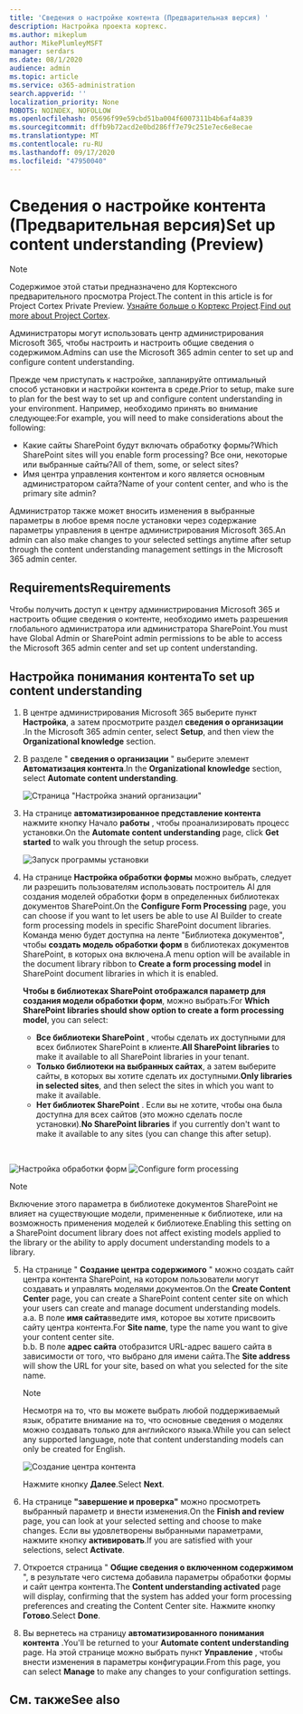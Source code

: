 ```yaml
---
title: 'Сведения о настройке контента (Предварительная версия) '
description: Настройка проекта кортекс.
ms.author: mikeplum
author: MikePlumleyMSFT
manager: serdars
ms.date: 08/1/2020
audience: admin
ms.topic: article
ms.service: o365-administration
search.appverid: ''
localization_priority: None
ROBOTS: NOINDEX, NOFOLLOW
ms.openlocfilehash: 05696f99e59cbd51ba004f6007311b4b6af4a839
ms.sourcegitcommit: dffb9b72acd2e0bd286ff7e79c251e7ec6e8ecae
ms.translationtype: MT
ms.contentlocale: ru-RU
ms.lasthandoff: 09/17/2020
ms.locfileid: "47950040"
---
```

# <a name="set-up-content-understanding-preview"></a><span data-ttu-id="ad59e-103">Сведения о настройке контента (Предварительная версия)</span><span class="sxs-lookup"><span data-stu-id="ad59e-103">Set up content understanding (Preview)</span></span>

> [!Note] 
> <span data-ttu-id="ad59e-104">Содержимое этой статьи предназначено для Кортексного предварительного просмотра Project.</span><span class="sxs-lookup"><span data-stu-id="ad59e-104">The content in this article is for Project Cortex Private Preview.</span></span> <span data-ttu-id="ad59e-105">[Узнайте больше о Кортекс Project](https://aka.ms/projectcortex).</span><span class="sxs-lookup"><span data-stu-id="ad59e-105">[Find out more about Project Cortex](https://aka.ms/projectcortex).</span></span>

<span data-ttu-id="ad59e-106">Администраторы могут использовать центр администрирования Microsoft 365, чтобы настроить и настроить общие сведения о содержимом.</span><span class="sxs-lookup"><span data-stu-id="ad59e-106">Admins can use the Microsoft 365 admin center to set up and configure content understanding.</span></span> 

<span data-ttu-id="ad59e-107">Прежде чем приступать к настройке, запланируйте оптимальный способ установки и настройки контента в среде.</span><span class="sxs-lookup"><span data-stu-id="ad59e-107">Prior to setup, make sure to plan for the best way to set up and configure content understanding in your environment.</span></span> <span data-ttu-id="ad59e-108">Например, необходимо принять во внимание следующее:</span><span class="sxs-lookup"><span data-stu-id="ad59e-108">For example, you will need to make considerations about the following:</span></span>
- <span data-ttu-id="ad59e-109">Какие сайты SharePoint будут включать обработку формы?</span><span class="sxs-lookup"><span data-stu-id="ad59e-109">Which SharePoint sites will you enable form processing?</span></span> <span data-ttu-id="ad59e-110">Все они, некоторые или выбранные сайты?</span><span class="sxs-lookup"><span data-stu-id="ad59e-110">All of them, some, or select sites?</span></span>
- <span data-ttu-id="ad59e-111">Имя центра управления контентом и кого является основным администратором сайта?</span><span class="sxs-lookup"><span data-stu-id="ad59e-111">Name of your content center, and who is the primary site admin?</span></span>

<span data-ttu-id="ad59e-112">Администратор также может вносить изменения в выбранные параметры в любое время после установки через содержание параметры управления в центре администрирования Microsoft 365.</span><span class="sxs-lookup"><span data-stu-id="ad59e-112">An admin can also make changes to your selected settings anytime after setup through the content understanding management settings in the Microsoft 365 admin center.</span></span>


## <a name="requirements"></a><span data-ttu-id="ad59e-113">Requirements</span><span class="sxs-lookup"><span data-stu-id="ad59e-113">Requirements</span></span> 
<span data-ttu-id="ad59e-114">Чтобы получить доступ к центру администрирования Microsoft 365 и настроить общие сведения о контенте, необходимо иметь разрешения глобального администратора или администратора SharePoint.</span><span class="sxs-lookup"><span data-stu-id="ad59e-114">You must have Global Admin or SharePoint admin permissions to be able to access the Microsoft 365 admin center and set up content understanding.</span></span>


## <a name="to-set-up-content-understanding"></a><span data-ttu-id="ad59e-115">Настройка понимания контента</span><span class="sxs-lookup"><span data-stu-id="ad59e-115">To set up content understanding</span></span>

1. <span data-ttu-id="ad59e-116">В центре администрирования Microsoft 365 выберите пункт **Настройка**, а затем просмотрите раздел **сведения о организации** .</span><span class="sxs-lookup"><span data-stu-id="ad59e-116">In the Microsoft 365 admin center, select **Setup**, and then view the **Organizational knowledge** section.</span></span>
2. <span data-ttu-id="ad59e-117">В разделе " **сведения о организации** " выберите элемент **Автоматизация контента**.</span><span class="sxs-lookup"><span data-stu-id="ad59e-117">In the **Organizational knowledge** section, select **Automate content understanding**.</span></span><br/>

    ![Страница "Настройка знаний организации"](../media/content-understanding/admin-org-knowledge-options.png)</br>

3. <span data-ttu-id="ad59e-119">На странице **автоматизированное представление контента** нажмите кнопку Начало **работы** , чтобы проанализировать процесс установки.</span><span class="sxs-lookup"><span data-stu-id="ad59e-119">On the **Automate content understanding** page, click **Get started** to walk you through the setup process.</span></span><br/>

    ![Запуск программы установки](../media/content-understanding/admin-content-understanding-get-started.png)</br>


4. <span data-ttu-id="ad59e-121">На странице **Настройка обработки формы** можно выбрать, следует ли разрешить пользователям использовать построитель AI для создания моделей обработки форм в определенных библиотеках документов SharePoint.</span><span class="sxs-lookup"><span data-stu-id="ad59e-121">On the **Configure Form Processing** page, you can choose if you want to let users be able to use AI Builder to create form processing models in specific SharePoint document libraries.</span></span> <span data-ttu-id="ad59e-122">Команда меню будет доступна на ленте "Библиотека документов", чтобы **создать модель обработки форм** в библиотеках документов SharePoint, в которых она включена.</span><span class="sxs-lookup"><span data-stu-id="ad59e-122">A menu option will be available in the document library ribbon to **Create a form processing model** in SharePoint document libraries in which it is enabled.</span></span>
 
     <span data-ttu-id="ad59e-123">**Чтобы в библиотеках SharePoint отображался параметр для создания модели обработки форм**, можно выбрать:</span><span class="sxs-lookup"><span data-stu-id="ad59e-123">For **Which SharePoint libraries should show option to create a form processing model**, you can select:</span></span></br>
    - <span data-ttu-id="ad59e-124">**Все библиотеки SharePoint** , чтобы сделать их доступными для всех библиотек SharePoint в клиенте.</span><span class="sxs-lookup"><span data-stu-id="ad59e-124">**All SharePoint libraries** to make it available to all SharePoint libraries in your tenant.</span></span></br>
    - <span data-ttu-id="ad59e-125">**Только библиотеки на выбранных сайтах**, а затем выберите сайты, в которых вы хотите сделать их доступными.</span><span class="sxs-lookup"><span data-stu-id="ad59e-125">**Only libraries in selected sites**, and then select the sites in which you want to make it available.</span></span></br>
    - <span data-ttu-id="ad59e-126">**Нет библиотек SharePoint** . Если вы не хотите, чтобы она была доступна для всех сайтов (это можно сделать после установки).</span><span class="sxs-lookup"><span data-stu-id="ad59e-126">**No SharePoint libraries** if you currently don't want to make it available to any sites (you can change this after setup).</span></span>
</br>

   <span data-ttu-id="ad59e-127">![Настройка обработки форм](../media/content-understanding/admin-configforms.png)
</span><span class="sxs-lookup"><span data-stu-id="ad59e-127">![Configure form processing](../media/content-understanding/admin-configforms.png)
</span></span></br>

   > [!Note]
   > <span data-ttu-id="ad59e-128">Включение этого параметра в библиотеке документов SharePoint не влияет на существующие модели, примененные к библиотеке, или на возможность применения моделей к библиотеке.</span><span class="sxs-lookup"><span data-stu-id="ad59e-128">Enabling this setting on a SharePoint document library does not affect existing models applied to the library or the ability to apply document understanding models to a library.</span></span> 

    
5. <span data-ttu-id="ad59e-129">На странице " **Создание центра содержимого** " можно создать сайт центра контента SharePoint, на котором пользователи могут создавать и управлять моделями документов.</span><span class="sxs-lookup"><span data-stu-id="ad59e-129">On the **Create Content Center** page, you can create a SharePoint content center site on which your users can create and manage document understanding models.</span></span> </br>
    <span data-ttu-id="ad59e-130">а.</span><span class="sxs-lookup"><span data-stu-id="ad59e-130">a.</span></span> <span data-ttu-id="ad59e-131">В поле **имя сайта**введите имя, которое вы хотите присвоить сайту центра контента.</span><span class="sxs-lookup"><span data-stu-id="ad59e-131">For **Site name**, type the name you want to give your content center site.</span></span></br>
    <span data-ttu-id="ad59e-132">b.</span><span class="sxs-lookup"><span data-stu-id="ad59e-132">b.</span></span> <span data-ttu-id="ad59e-133">В поле **адрес сайта** отобразится URL-адрес вашего сайта в зависимости от того, что выбрано для имени сайта.</span><span class="sxs-lookup"><span data-stu-id="ad59e-133">The **Site address** will show the URL for your site, based on what you selected for the site name.</span></span></br>

    > [!Note] 
    > <span data-ttu-id="ad59e-134">Несмотря на то, что вы можете выбрать любой поддерживаемый язык, обратите внимание на то, что основные сведения о моделях можно создавать только для английского языка.</span><span class="sxs-lookup"><span data-stu-id="ad59e-134">While you can select any supported language, note that content understanding models can only be created for English.</span></span></br>

      ![Создание центра контента](../media/content-understanding/admin-cu-create-cc.png)</br>


    <span data-ttu-id="ad59e-136">Нажмите кнопку **Далее**.</span><span class="sxs-lookup"><span data-stu-id="ad59e-136">Select **Next**.</span></span>
6. <span data-ttu-id="ad59e-137">На странице **"завершение и проверка"** можно просмотреть выбранный параметр и внести изменения.</span><span class="sxs-lookup"><span data-stu-id="ad59e-137">On the **Finish and review** page, you can look at your selected setting and choose to make changes.</span></span> <span data-ttu-id="ad59e-138">Если вы удовлетворены выбранными параметрами, нажмите кнопку **активировать**.</span><span class="sxs-lookup"><span data-stu-id="ad59e-138">If you are satisfied with your selections, select **Activate**.</span></span>



7. <span data-ttu-id="ad59e-139">Откроется страница " **Общие сведения о включенном содержимом** ", в результате чего система добавила параметры обработки формы и сайт центра контента.</span><span class="sxs-lookup"><span data-stu-id="ad59e-139">The **Content understanding activated** page will display, confirming that the system has added your form processing preferences and creating the Content Center site.</span></span> <span data-ttu-id="ad59e-140">Нажмите кнопку **Готово**.</span><span class="sxs-lookup"><span data-stu-id="ad59e-140">Select **Done**.</span></span>

8. <span data-ttu-id="ad59e-141">Вы вернетесь на страницу **автоматизированного понимания контента** .</span><span class="sxs-lookup"><span data-stu-id="ad59e-141">You'll be returned to your **Automate content understanding** page.</span></span> <span data-ttu-id="ad59e-142">На этой странице можно выбрать пункт **Управление** , чтобы внести изменения в параметры конфигурации.</span><span class="sxs-lookup"><span data-stu-id="ad59e-142">From this page, you can select **Manage** to make any changes to your configuration settings.</span></span> 

## <a name="see-also"></a><span data-ttu-id="ad59e-143">См. также</span><span class="sxs-lookup"><span data-stu-id="ad59e-143">See also</span></span>



  






